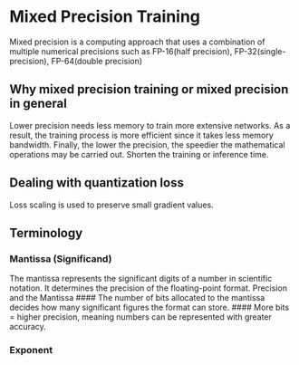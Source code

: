 # Mixed Precision Training
Mixed precision is a computing approach that uses a combination of multiple numerical precisions such as FP-16(half precision), FP-32(single-precision), FP-64(double precision)

## Why mixed precision training or mixed precision in general
Lower precision needs less memory to train more extensive networks. As a result, the training process is more efficient since it takes less memory bandwidth. Finally, the lower the precision, the speedier the mathematical operations may be carried out.
Shorten the training or inference time. 

## Dealing with quantization loss
Loss scaling is used to preserve small gradient values.

## Terminology
### Mantissa (Significand)
The mantissa represents the significant digits of a number in scientific notation. It determines the precision of the floating-point format.
   Precision and the Mantissa
     #### The number of bits allocated to the mantissa decides how many significant figures the format can store.
     #### More bits = higher precision, meaning numbers can be represented with greater accuracy.

### Exponent

